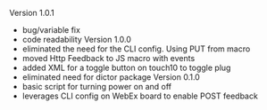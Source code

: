 Version 1.0.1
 - bug/variable fix
 - code readability
Version 1.0.0
 - eliminated the need for the CLI config. Using PUT from macro
 - moved Http Feedback to JS macro with events
 - added XML for a toggle button on touch10 to toggle plug
 - eliminated need for dictor package
Version 0.1.0
 - basic script for turning power on and off
 - leverages CLI config on WebEx board to enable POST feedback
